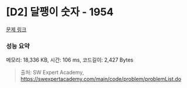 # [D2] 달팽이 숫자 - 1954 

[문제 링크](https://swexpertacademy.com/main/code/problem/problemDetail.do?contestProbId=AV5PobmqAPoDFAUq) 

### 성능 요약

메모리: 18,336 KB, 시간: 106 ms, 코드길이: 2,427 Bytes



> 출처: SW Expert Academy, https://swexpertacademy.com/main/code/problem/problemList.do